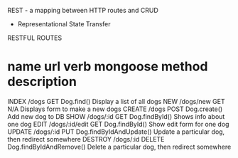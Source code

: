 REST - a mapping between HTTP routes and CRUD
- Representational State Transfer


RESTFUL ROUTES

name			url 							verb		  mongoose method						description
=================================================================================================================
INDEX 		/dogs 						GET				Dog.find()								Display a list of all dogs
NEW				/dogs/new					GET				N/A												Displays form to make a new dogs
CREATE		/dogs						 	POST			Dog.create()							Add new dog to DB
SHOW			/dogs/:id					GET				Dog.findById()						Shows info about one dog
EDIT			/dogs/:id/edit		GET				Dog.findById()						Show edit form for one dog
UPDATE		/dogs/:id					PUT				Dog.findByIdAndUpdate()		Update a particular dog, then redirect somewhere
DESTROY		/dogs/:id					DELETE		Dog.findByIdAndRemove()		Delete a particular dog, then redirect somewhere

